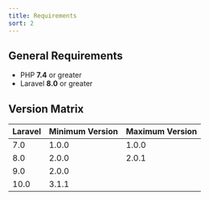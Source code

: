 ```yaml
---
title: Requirements
sort: 2
---
```


## General Requirements

-   PHP **7.4** or greater
-   Laravel **8.0** or greater

## Version Matrix

| Laravel | Minimum Version | Maximum Version |
| ------- | --------------- | --------------- |
| 7.0     | 1.0.0           | 1.0.0           |
| 8.0     | 2.0.0           | 2.0.1           |
| 9.0     | 2.0.0           |                 |
| 10.0    | 3.1.1           |                 |
